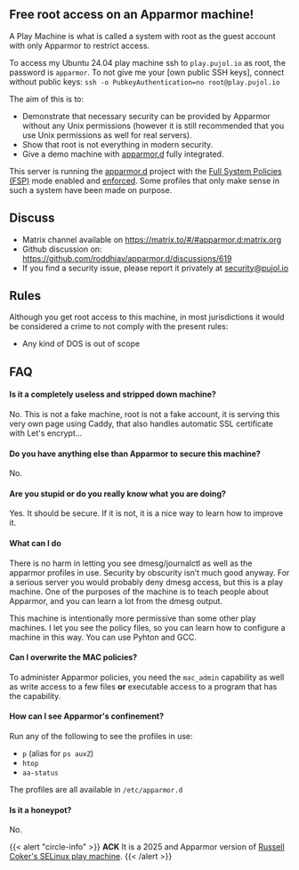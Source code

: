 
## Free root access on an Apparmor machine!

A Play Machine is what is called a system with root as the guest account with only Apparmor to restrict access.

To access my Ubuntu 24.04 play machine ssh to `play.pujol.io` as root, the password is `apparmor`. To not give me your [own public SSH keys], connect without public keys: `ssh -o PubkeyAuthentication=no root@play.pujol.io`

The aim of this is to:
- Demonstrate that necessary security can be provided by Apparmor without any Unix permissions (however it is still recommended that you use Unix permissions as well for real servers).
- Show that root is not everything in modern security.
- Give a demo machine with [apparmor.d](https://github.com/roddhjav/apparmor.d) fully integrated.

This server is running the [apparmor.d](https://github.com/roddhjav/apparmor.d) project with the [Full System Policies (FSP)](https://apparmor.pujol.io/full-system-policy/) mode enabled and [enforced](https://apparmor.pujol.io/enforce/). Some profiles that only make sense in such a system have been made on purpose.

## Discuss

- Matrix channel available on https://matrix.to/#/#apparmor.d:matrix.org
- Github discussion on: https://github.com/roddhjav/apparmor.d/discussions/619
- If you find a security issue, please report it privately at security@pujol.io

## Rules

Although you get root access to this machine, in most jurisdictions it would be considered a crime to not comply with the present rules:

- Any kind of DOS is out of scope

## FAQ

#### Is it a completely useless and stripped down machine?

No. This is not a fake machine, root is not a fake account, it is serving this very own page using Caddy, that also handles automatic SSL certificate with Let's encrypt...

#### Do you have anything else than Apparmor to secure this machine?

No.

#### Are you stupid or do you really know what you are doing?

Yes. It should be secure. If it is not, it is a nice way to learn how to improve it.

#### What can I do

There is no harm in letting you see dmesg/journalctl as well as the apparmor profiles in use. Security by obscurity isn’t much good anyway. For a serious server you would probably deny dmesg access, but this is a play machine. One of the purposes of the machine is to teach people about Apparmor, and you can learn a lot from the dmesg output.

This machine is intentionally more permissive than some other play machines. I let you see the policy files, so you can learn how to configure a machine in this way. You can use Pyhton and GCC.

#### Can I overwrite the MAC policies?

To administer Apparmor policies, you need the `mac_admin` capability as well as write access to a few files **or** executable access to a program that has the capability.

#### How can I see Apparmor's confinement?

Run any of the following to see the profiles in use:
- `p` (alias for `ps auxZ`)
- `htop`
- `aa-status`

The profiles are all available in `/etc/apparmor.d`

#### Is it a honeypot?

No.


{{< alert "circle-info" >}}
**ACK** It is a 2025 and Apparmor version of [Russell Coker's SELinux play machine](https://doc.coker.com.au/computers/se-linux-play-machine/).
{{< /alert >}}

